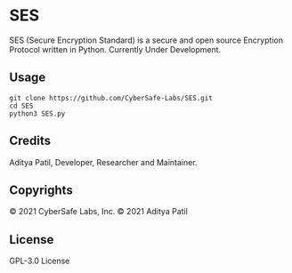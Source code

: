 # SES
SES (Secure Encryption Standard) is a secure and open source Encryption Protocol written in Python. Currently Under Development.

## Usage
```shell script
git clone https://github.com/CyberSafe-Labs/SES.git
cd SES
python3 SES.py
```

## Credits
Aditya Patil, Developer, Researcher and Maintainer.

## Copyrights
© 2021 CyberSafe Labs, Inc.
© 2021 Aditya Patil

## License
GPL-3.0 License
